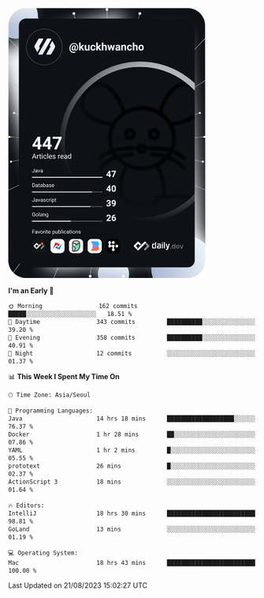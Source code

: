 <a href="https://app.daily.dev/kuckhwancho"><img src="https://github.com/kuckjwi0928/kuckjwi0928/blob/master/devcard.svg" width="400" alt="Kuckjwi Devcard"/></a>

<!--START_SECTION:waka-->
**I'm an Early 🐤** 

```text
🌞 Morning                162 commits         █████░░░░░░░░░░░░░░░░░░░░   18.51 % 
🌆 Daytime                343 commits         ██████████░░░░░░░░░░░░░░░   39.20 % 
🌃 Evening                358 commits         ██████████░░░░░░░░░░░░░░░   40.91 % 
🌙 Night                  12 commits          ░░░░░░░░░░░░░░░░░░░░░░░░░   01.37 % 
```


📊 **This Week I Spent My Time On** 

```text
🕑︎ Time Zone: Asia/Seoul

💬 Programming Languages: 
Java                     14 hrs 18 mins      ███████████████████░░░░░░   76.37 % 
Docker                   1 hr 28 mins        ██░░░░░░░░░░░░░░░░░░░░░░░   07.86 % 
YAML                     1 hr 2 mins         █░░░░░░░░░░░░░░░░░░░░░░░░   05.55 % 
prototext                26 mins             █░░░░░░░░░░░░░░░░░░░░░░░░   02.37 % 
ActionScript 3           18 mins             ░░░░░░░░░░░░░░░░░░░░░░░░░   01.64 % 

🔥 Editors: 
IntelliJ                 18 hrs 30 mins      █████████████████████████   98.81 % 
GoLand                   13 mins             ░░░░░░░░░░░░░░░░░░░░░░░░░   01.19 % 

💻 Operating System: 
Mac                      18 hrs 43 mins      █████████████████████████   100.00 % 
```


 Last Updated on 21/08/2023 15:02:27 UTC
<!--END_SECTION:waka-->
